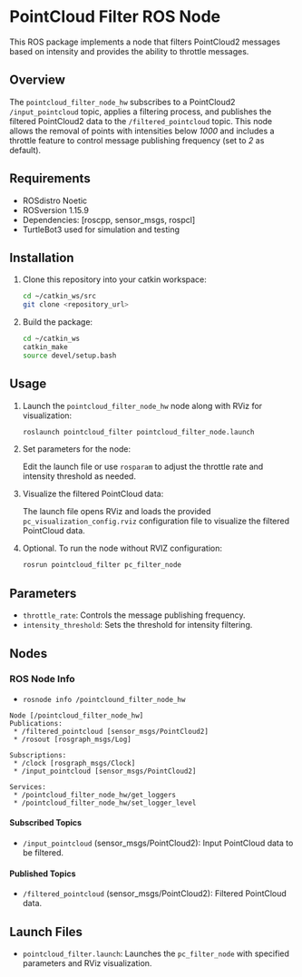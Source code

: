 # PointCloud Filter ROS Node

This ROS package implements a node that filters PointCloud2 messages based on intensity and provides the ability to throttle messages.

## Overview

The `pointcloud_filter_node_hw` subscribes to a PointCloud2 `/input_pointcloud` topic, applies a filtering process, and publishes the filtered PointCloud2 data to the `/filtered_pointcloud` topic. This node allows the removal of points with intensities below *1000* and includes a throttle feature to control message publishing frequency (set to *2* as default).

## Requirements

- ROSdistro Noetic
- ROSversion 1.15.9
- Dependencies: [roscpp, sensor_msgs, rospcl]
- TurtleBot3 used for simulation and testing

## Installation

1. Clone this repository into your catkin workspace:

    ```bash
    cd ~/catkin_ws/src
    git clone <repository_url>
    ```

2. Build the package:

    ```bash
    cd ~/catkin_ws
    catkin_make
    source devel/setup.bash
    ```

## Usage

1. Launch the `pointcloud_filter_node_hw` node along with RViz for visualization:

    ```bash
    roslaunch pointcloud_filter pointcloud_filter_node.launch
    ```

2. Set parameters for the node:

    Edit the launch file or use `rosparam` to adjust the throttle rate and intensity threshold as needed.

3. Visualize the filtered PointCloud data:

    The launch file opens RViz and loads the provided `pc_visualization_config.rviz` configuration file to visualize the filtered PointCloud data.

4. Optional. To run the node without RVIZ configuration:
    ```bash
    rosrun pointcloud_filter pc_filter_node
    ```

## Parameters

- `throttle_rate`: Controls the message publishing frequency.
- `intensity_threshold`: Sets the threshold for intensity filtering.

## Nodes

### ROS Node Info
- `rosnode info /pointclound_filter_node_hw`

```
Node [/pointcloud_filter_node_hw]
Publications:
 * /filtered_pointcloud [sensor_msgs/PointCloud2]
 * /rosout [rosgraph_msgs/Log]

Subscriptions:
 * /clock [rosgraph_msgs/Clock]
 * /input_pointcloud [sensor_msgs/PointCloud2]

Services:
 * /pointcloud_filter_node_hw/get_loggers
 * /pointcloud_filter_node_hw/set_logger_level
```
#### Subscribed Topics

- `/input_pointcloud` (sensor_msgs/PointCloud2): Input PointCloud data to be filtered.

#### Published Topics

- `/filtered_pointcloud` (sensor_msgs/PointCloud2): Filtered PointCloud data.

## Launch Files

- `pointcloud_filter.launch`: Launches the `pc_filter_node` with specified parameters and RViz visualization.

